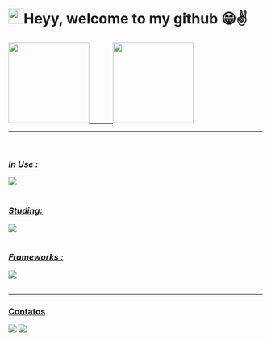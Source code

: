 #  <img height="30em" src="https://upload.wikimedia.org/wikipedia/commons/b/bf/Front-end-logo-color%402x.png"/>Heyy, welcome to my github 😁✌

 <div>
  <a href="https://github.com/CarlosMagnani">
  <img height="160em" src="https://github-readme-stats.vercel.app/api?username=CarlosMagnani&show_icons=true&theme=radical&include_all_commits=true&count_private=true"/>
  &nbsp&nbsp&nbsp&nbsp&nbsp&nbsp&nbsp&nbsp&nbsp&nbsp
  <img height="160em" src="https://github-readme-stats.vercel.app/api/top-langs/?username=CarlosMagnani&layout=compact&langs_count=16&theme=radical&hide=vb"/>
    </div><hr/>

  
  <div>

  </div>    
  
 <div style="display: inline_block"><br>

### *In Use :* 
<img src="https://skillicons.dev/icons?i=js,typescript,vuejs,nodejs,expressjs,prisma,postgresql,sqlite"/>
<br><br>

### *Studing:*

<img src="https://skillicons.dev/icons?i=,react,styledcomponents,nextjs,nestjs,graphql,apollo" />
<br><br>

### *Frameworks :*

<img src="https://skillicons.dev/icons?i=nextjs,nodejs,vue,nuxt" />
<br><br>

 </div> <hr/>
 
 ### Contatos
  <div> 
  <a href="https://www.linkedin.com/in/carlos-magnani/" target="_blank"><img src="https://img.shields.io/badge/-LinkedIn-%230077B5?style=for-the-badge&logo=linkedin&logoColor=white" target="_blank"></a> 
  <a href = "mailto:carlosdsmagnani@gmail.com"><img src="https://img.shields.io/badge/-Email-%23333?style=for-the-badge&logo=gmail&logoColor=white" target="_blank"></a>
</div>
